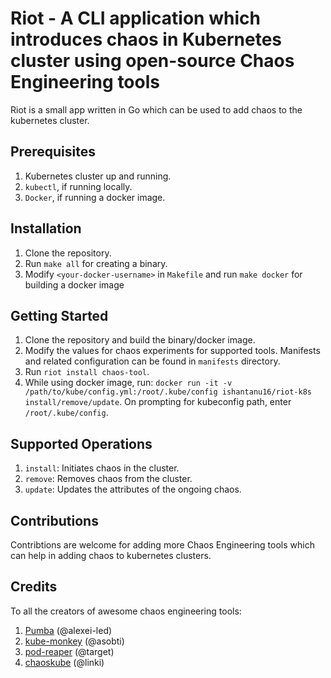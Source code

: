 # Riot - A CLI application which introduces chaos in Kubernetes cluster using open-source Chaos Engineering tools

Riot is a small app written in Go which can be used to add chaos to the kubernetes cluster.

## Prerequisites
1. Kubernetes cluster up and running.
2. `kubectl`, if running locally.
3. `Docker`, if running a docker image.

## Installation
1. Clone the repository.
2. Run `make all` for creating a binary.
3. Modify `<your-docker-username>` in `Makefile` and run `make docker` for building a docker image

## Getting Started
1. Clone the repository and build the binary/docker image.
2. Modify the values for chaos experiments for supported tools. Manifests and related configuration can be found in `manifests` directory.
3. Run `riot install chaos-tool`.
4. While using docker image, run: `docker run -it -v /path/to/kube/config.yml:/root/.kube/config ishantanu16/riot-k8s install/remove/update`. On prompting for kubeconfig path, enter `/root/.kube/config`.

## Supported Operations

1. `install`: Initiates chaos in the cluster.
2. `remove`: Removes chaos from the cluster.
3. `update`: Updates the attributes of the ongoing chaos.

## Contributions

Contribtions are welcome for adding more Chaos Engineering tools which can help in adding chaos to kubernetes clusters.

## Credits

To all the creators of awesome chaos engineering tools:
1. [Pumba](https://github.com/alexei-led/pumba) (@alexei-led)
2. [kube-monkey](https://github.com/asobti/kube-monkey) (@asobti)
3. [pod-reaper](https://github.com/target/pod-reaper) (@target)
4. [chaoskube](https://github.com/linki/chaoskube) (@linki)
